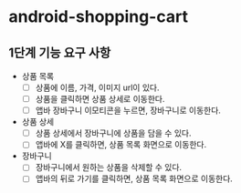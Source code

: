 # android-shopping-cart

## 1단계 기능 요구 사항
- 상품 목록
  - [ ] 상품에 이름, 가격, 이미지 url이 있다.
  - [ ] 상품을 클릭하면 상품 상세로 이동한다.
  - [ ] 앱바 장바구니 이모티콘을 누르면, 장바구니로 이동한다.
- 상품 상세
  - [ ] 상품 상세에서 장바구니에 상품을 담을 수 있다.
  - [ ] 앱바에 X를 클릭하면, 상품 목록 화면으로 이동한다.
- 장바구니
  - [ ] 장바구니에서 원하는 상품을 삭제할 수 있다.
  - [ ] 앱바의 뒤로 가기를 클릭하면, 상품 목록 화면으로 이동한다.
